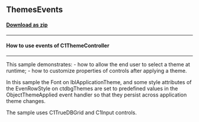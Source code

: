 ## ThemesEvents
#### [Download as zip](https://grapecity.github.io/DownGit/#/home?url=https://github.com/GrapeCity/ComponentOne-WinForms-Samples/tree/master/NetFramework\Themes\CS\ThemesEvents)
____
#### How to use events of C1ThemeController
____
This sample demonstrates: - how to allow the end user to select a theme at runtime; - how to customize properties of controls after applying a theme. 

In this sample the Font on lblApplicationTheme, and some style attributes of the EvenRowStyle on ctdbgThemes are set to predefined values in the ObjectThemeApplied event handler so that they persist across application theme changes. 

The sample uses C1TrueDBGrid and C1Input controls. 